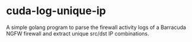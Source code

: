 # cuda-log-unique-ip
A simple golang program to parse the firewall activity logs of a Barracuda NGFW firewall and extract unique src/dst IP combinations.
